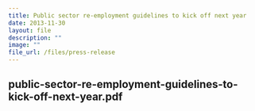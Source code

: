 ```yaml
---
title: Public sector re‑employment guidelines to kick off next year
date: 2013-11-30
layout: file
description: ""
image: ""
file_url: /files/press-release
---
```

public-sector-re-employment-guidelines-to-kick-off-next-year.pdf
---

